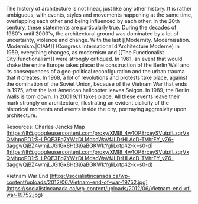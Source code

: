 The history of architecture is not linear, just like any other history. It is rather ambiguous, with events, styles and movements happening at the same time, overlapping each other and being influenced by each other. In the 20th century, these statements are particularly true. During the decades of 1960's until 2000's, the architectural ground was dominated by a lot of uncertainty, violence and change. With the last [[Modernity. Modernisation. Modernism.|CIAM]] (Congress International d'Architecture Moderne) in 1959, everything changes, as modernism and [[The Functionalist City|functionalism]] were strongly critiqued. In 1961, an event that would shake the entire Europe takes place: the construction of the Berlin Wall and its consequences of a geo-political reconfiguration and the urban trauma that it creates. In 1968, a lot of revolutions and protests take place, against the domination of the Soviet Union, because of the Vietnam War that ends in 1975, after the last American helicopter leaves Saigon. In 1989, the Berlin Walls is torn down. In 2001 9/11 takes place. All these events leave their mark strongly on architecture, illustrating an evident ciclicity of the historical moments and events inside the city, portraying aggresivity upon architecture. 

Resources:
Charles Jencks Map 
[https://lh5.googleusercontent.com/proxy/XMI8_4w1OP8rceySVutpfLzqrVxQMhpoPD1rS-LPQE3Eq7YWzDLMdsoWaVfJLDrHLAcD-TVhrFY_yZ6-daggwQjBZ4wmjLJG1Gx8Ht3j6aBGKWkYgliLotp42-k=s0-d](https://lh5.googleusercontent.com/proxy/XMI8_4w1OP8rceySVutpfLzqrVxQMhpoPD1rS-LPQE3Eq7YWzDLMdsoWaVfJLDrHLAcD-TVhrFY_yZ6-daggwQjBZ4wmjLJG1Gx8Ht3j6aBGKWkYgliLotp42-k=s0-d)

Vietnam War End [https://socialistincanada.ca/wp-content/uploads/2012/06/Vietnam-end-of-war-19752.jpg](https://socialistincanada.ca/wp-content/uploads/2012/06/Vietnam-end-of-war-19752.jpg)

